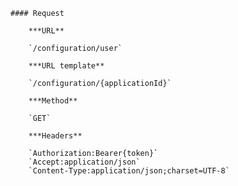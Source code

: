     #### Request

        ***URL**

        `/configuration/user`

        ***URL template**

        `/configuration/{applicationId}`

        ***Method**

        `GET`

        ***Headers**

        `Authorization:Bearer{token}`
        `Accept:application/json`
        `Content-Type:application/json;charset=UTF-8`
